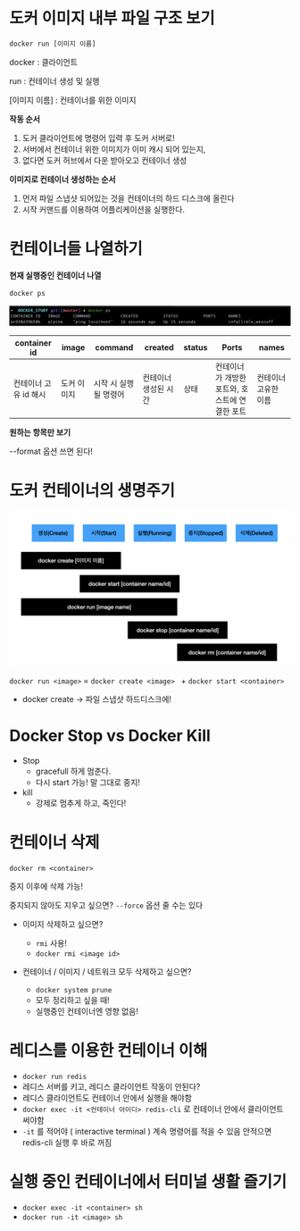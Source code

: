 # 도커 이미지 내부 파일 구조 보기

```bash
docker run [이미지 이름]
```

docker : 클라이언트

run : 컨테이너 생성 및 실행

[이미지 이름] : 컨테이너를 위한 이미지



**작동 순서**

1. 도커 클라이언트에 명령어 입력 후 도커 서버로!
2. 서버에서 컨테이너 위한 이미지가 이미 캐시 되어 있는지,
3. 없다면 도커 허브에서 다운 받아오고 컨테이너 생성



**이미지로 컨테이너 생성하는 순서**

1. 먼저 파일 스냅샷 되어있는 것을 컨테이너의 하드 디스크에 올린다
2. 시작 커맨드를 이용하여 어플리케이션을 실행한다.



# 컨테이너들 나열하기

**현재 실행중인 컨테이너 나열**

```bash
docker ps
```

![image-20210815100205957](../images/docker_ps.png)

| container id          | image       | command               | created              | status | Ports                                          | names                |
| --------------------- | ----------- | --------------------- | -------------------- | ------ | ---------------------------------------------- | -------------------- |
| 컨테이너 고유 id 해시 | 도커 이미지 | 시작 시 실행될 명령어 | 컨테이너 생성된 시간 | 상태   | 컨테이너가 개방한 포트와, 호스트에 연결한 포트 | 컨테이너 고유한 이름 |



**원하는 항목만 보기**

--format 옵션 쓰면 된다!



# 도커 컨테이너의 생명주기

![image-20210815100844843](../images/docker_lifecycle.png)

`docker run <image>` = `docker create <image> ` + `docker start <container>`



- docker create -> 파일 스냅샷 하드디스크에!



# Docker Stop vs Docker Kill

- Stop 
  - gracefull 하게 멈춘다. 
  - 다시 start 가능! 말 그대로 중지!
- kill
  - 강제로 멈추게 하고, 죽인다!



# 컨테이너 삭제

`docker rm <container>`

중지 이후에 삭제 가능!

중지되지 않아도 지우고 싶으면? `--force` 옵션 줄 수는 있다

- 이미지 삭제하고 싶으면?
  - `rmi` 사용!
  - `docker rmi <image id>`

- 컨테이너 / 이미지 / 네트워크 모두 삭제하고 싶으면?
  - `docker system prune`
  - 모두 정리하고 싶을 때!
  - 실행중인 컨테이너엔 영향 없음!



# 레디스를 이용한 컨테이너 이해

- `docker run redis`
- 레디스 서버를 키고, 레디스 클라이언트 작동이 안된다?
- 레디스 클라이언트도 컨테이너 안에서 실행을 해야함
- `docker exec -it <컨테이너 아이디> redis-cli` 로 컨테이너 안에서 클라이언트 써야함
- `-it` 를 적어야 ( interactive terminal ) 계속 명령어를 적을 수 있음 안적으면 redis-cli 실행 후 바로 꺼짐



# 실행 중인 컨테이너에서 터미널 생활 즐기기

- `docker exec -it <container> sh`
- `docker run -it <image> sh` 



